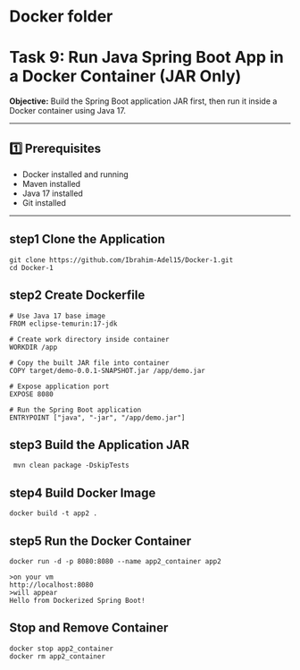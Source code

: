# Docker folder
# Task 9: Run Java Spring Boot App in a Docker Container (JAR Only)

**Objective:** Build the Spring Boot application JAR first, then run it inside a Docker container using Java 17.

---

## 1️⃣ Prerequisites

- Docker installed and running
- Maven installed
- Java 17 installed
- Git installed

---

## step1 Clone the Application

```
git clone https://github.com/Ibrahim-Adel15/Docker-1.git
cd Docker-1
```

## step2 Create Dockerfile

```
# Use Java 17 base image
FROM eclipse-temurin:17-jdk

# Create work directory inside container
WORKDIR /app

# Copy the built JAR file into container
COPY target/demo-0.0.1-SNAPSHOT.jar /app/demo.jar

# Expose application port
EXPOSE 8080

# Run the Spring Boot application
ENTRYPOINT ["java", "-jar", "/app/demo.jar"]
```

## step3 Build the Application JAR

```
 mvn clean package -DskipTests
```

## step4 Build Docker Image

```
docker build -t app2 .
```

## step5 Run the Docker Container

```
docker run -d -p 8080:8080 --name app2_container app2

>on your vm
http://localhost:8080
>will appear
Hello from Dockerized Spring Boot!

```

## Stop and Remove Container

```
docker stop app2_container
docker rm app2_container
```

